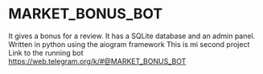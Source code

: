 # MARKET_BONUS_BOT
It gives a bonus for a review. 
It has a SQLite database and an admin panel.
Written in python using the aiogram framework
This is mi second project
Link to the running bot https://web.telegram.org/k/#@MARKET_BONUS_BOT

